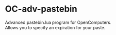 # OC-adv-pastebin
Advanced pastebin.lua program for OpenComputers.  
Allows you to specify an expiration for your paste.

